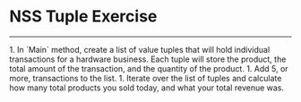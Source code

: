 # NSS Tuple Exercise
<hr>
1. In `Main` method, create a list of value tuples that will hold individual transactions for a hardware business. Each tuple will store the product, the total amount of the transaction, and the quantity of the product.
1. Add 5, or more, transactions to the list.
1. Iterate over the list of tuples and calculate how many total products you sold today, and what your total revenue was.